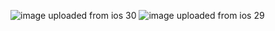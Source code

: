 ![image uploaded from ios 30](https://git.generalassemb.ly/storage/user/3667/files/02350478-9eba-11e7-8d07-3a031fbcf71d)
![image uploaded from ios 29](https://git.generalassemb.ly/storage/user/3667/files/14965c7a-9eba-11e7-9a9b-76c71794167e)
